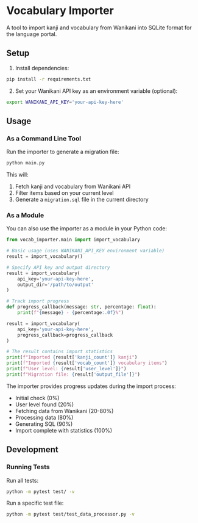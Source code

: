 # Vocabulary Importer

A tool to import kanji and vocabulary from Wanikani into SQLite format for the language portal.

## Setup

1. Install dependencies:
```bash
pip install -r requirements.txt
```

2. Set your Wanikani API key as an environment variable (optional):
```bash
export WANIKANI_API_KEY='your-api-key-here'
```

## Usage

### As a Command Line Tool

Run the importer to generate a migration file:
```bash
python main.py
```

This will:
1. Fetch kanji and vocabulary from Wanikani API
2. Filter items based on your current level
3. Generate a `migration.sql` file in the current directory

### As a Module

You can also use the importer as a module in your Python code:

```python
from vocab_importer.main import import_vocabulary

# Basic usage (uses WANIKANI_API_KEY environment variable)
result = import_vocabulary()

# Specify API key and output directory
result = import_vocabulary(
    api_key='your-api-key-here',
    output_dir='/path/to/output'
)

# Track import progress
def progress_callback(message: str, percentage: float):
    print(f"{message} - {percentage:.0f}%")

result = import_vocabulary(
    api_key='your-api-key-here',
    progress_callback=progress_callback
)

# The result contains import statistics
print(f"Imported {result['kanji_count']} kanji")
print(f"Imported {result['vocab_count']} vocabulary items")
print(f"User level: {result['user_level']}")
print(f"Migration file: {result['output_file']}")
```

The importer provides progress updates during the import process:
- Initial check (0%)
- User level found (20%)
- Fetching data from Wanikani (20-80%)
- Processing data (80%)
- Generating SQL (90%)
- Import complete with statistics (100%)

## Development

### Running Tests

Run all tests:
```bash
python -m pytest test/ -v
```

Run a specific test file:
```bash
python -m pytest test/test_data_processor.py -v
```
